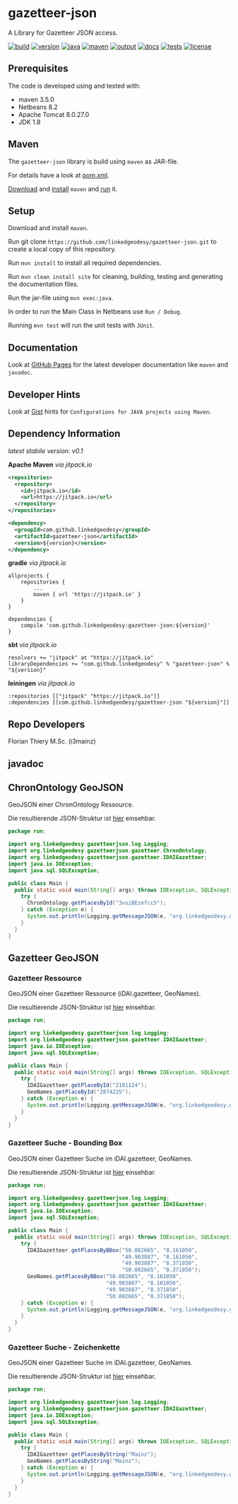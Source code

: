 # gazetteer-json

A Library for Gazetteer JSON access.

[![build](https://api.travis-ci.org/linkedgeodesy/gazetteer-json.svg?branch=master)](https://travis-ci.org/linkedgeodesy/gazetteer-json) [![version](https://img.shields.io/badge/version-1.0--SNAPSHOT-green.svg)](#)  [![java](https://img.shields.io/badge/jdk-1.8-red.svg)](#)  [![maven](https://img.shields.io/badge/maven-3.5.0-orange.svg)](#) [![output](https://img.shields.io/badge/output-jar-red.svg)](#)  [![docs](https://img.shields.io/badge/apidoc-v0.3-blue.svg)](https://linkedgeodesy.github.io/gazetteer-json/) [![tests](https://img.shields.io/badge/tests-report-yellowgreen.svg)](https://linkedgeodesy.github.io/gazetteer-json/surefire-report.html)   [![license](https://img.shields.io/badge/License-MIT-yellow.svg)](https://github.com/linkedgeodesy/gazetteer-json/blob/master/LICENSE)

## Prerequisites

The code is developed using and tested with:

* maven 3.5.0
* Netbeans 8.2
* Apache Tomcat 8.0.27.0
* JDK 1.8

## Maven

The `gazetteer-json` library is build using `maven` as JAR-file.

For details have a look at [pom.xml](https://github.com/linkedgeodesy/gazetteer-json/blob/master/gazetteer-json/pom.xml).

[Download](http://maven.apache.org/download.cgi) and  [install](https://www.mkyong.com/maven/how-to-install-maven-in-windows/) `maven` and [run](https://maven.apache.org/guides/getting-started/maven-in-five-minutes.html) it.

## Setup

Download and install `maven`.

Run git clone `https://github.com/linkedgeodesy/gazetteer-json.git` to create a local copy of this repository.

Run `mvn install` to install all required dependencies.

Run `mvn clean install site` for cleaning, building, testing and generating the documentation files.

Run the jar-file using `mvn exec:java`.

In order to run the Main Class in Netbeans use `Run / Debug`.

Running `mvn test` will run the unit tests with `JUnit`.

## Documentation

Look at [GitHub Pages](https://linkedgeodesy.github.io/gazetteer-json/) for the latest developer documentation like `maven` and `javadoc`.

## Developer Hints

Look at [Gist](https://gist.github.com/florianthiery/0f8c0c015555939c96eb13428bbf1cd4) hints for `Configurations for JAVA projects using Maven`.

## Dependency Information

*latest stabile version: v0.1*

**Apache Maven** *via jitpack.io*

```xml
<repositories>
  <repository>
    <id>jitpack.io</id>
    <url>https://jitpack.io</url>
  </repository>
</repositories>

<dependency>
  <groupId>com.github.linkedgeodesy</groupId>
  <artifactId>gazetteer-json</artifactId>
  <version>${version}</version>
</dependency>
```

**gradle** *via jitpack.io*

```
allprojects {
    repositories {
        ...
        maven { url 'https://jitpack.io' }
    }
}

dependencies {
    compile 'com.github.linkedgeodesy:gazetteer-json:${version}'
}
```

**sbt** *via jitpack.io*

```
resolvers += "jitpack" at "https://jitpack.io"
libraryDependencies += "com.github.linkedgeodesy" % "gazetteer-json" % "${version}"
```

**leiningen** *via jitpack.io*

```
:repositories [["jitpack" "https://jitpack.io"]]   
:dependencies [[com.github.linkedgeodesy/gazetteer-json "${version}"]]
```

## Repo Developers

Florian Thiery M.Sc. (i3mainz)

## javadoc

## ChronOntology GeoJSON

GeoJSON einer ChronOntology Ressource.

Die resultierende JSON-Struktur ist [hier](https://github.com/i3mainz/chronontology-spatialapi/blob/master/jsonobjects.md#chronontology-geojson) einsehbar.

```java
package run;

import org.linkedgeodesy.gazetteerjson.log.Logging;
import org.linkedgeodesy.gazetteerjson.gazetteer.ChronOntology;
import org.linkedgeodesy.gazetteerjson.gazetteer.IDAIGazetteer;
import java.io.IOException;
import java.sql.SQLException;

public class Main {
  public static void main(String[] args) throws IOException, SQLException {
    try {
      ChronOntology.getPlacesById("3vsiBEzefcc5");
    } catch (Exception e) {
      System.out.println(Logging.getMessageJSON(e, "org.linkedgeodesy.gazetteerjson.run.Main").toJSONString());
    }
  }
}
```

## Gazetteer GeoJSON

### Gazetteer Ressource

GeoJSON einer Gazetteer Ressource (iDAI.gazetteer, GeoNames).

Die resultierende JSON-Struktur ist [hier](https://github.com/i3mainz/chronontology-spatialapi/blob/master/jsonobjects.md#gazetteer-ressource) einsehbar.

```java
package run;

import org.linkedgeodesy.gazetteerjson.log.Logging;
import org.linkedgeodesy.gazetteerjson.gazetteer.IDAIGazetteer;
import java.io.IOException;
import java.sql.SQLException;

public class Main {
  public static void main(String[] args) throws IOException, SQLException {
    try {
      IDAIGazetteer.getPlaceById("2181124");
      GeoNames.getPlaceById("2874225");
    } catch (Exception e) {
      System.out.println(Logging.getMessageJSON(e, "org.linkedgeodesy.gazetteerjson.run.Main").toJSONString());
    }
  }
}
```

### Gazetteer Suche - Bounding Box

GeoJSON einer Gazetteer Suche im iDAI.gazetteer, GeoNames.

Die resultierende JSON-Struktur ist [hier](https://github.com/i3mainz/chronontology-spatialapi/blob/master/jsonobjects.md#gazetteer-suche) einsehbar.

```java
package run;

import org.linkedgeodesy.gazetteerjson.log.Logging;
import org.linkedgeodesy.gazetteerjson.gazetteer.IDAIGazetteer;
import java.io.IOException;
import java.sql.SQLException;

public class Main {
  public static void main(String[] args) throws IOException, SQLException {
    try {     
      IDAIGazetteer.getPlacesByBBox("50.082665", "8.161050",
                                    "49.903887", "8.161050",
                                    "49.903887", "8.371850",
                                    "50.082665", "8.371850");
      GeoNames.getPlacesByBBox("50.082665", "8.161050",
                               "49.903887", "8.161050",
                               "49.903887", "8.371850",
                               "50.082665", "8.371850");
    } catch (Exception e) {
      System.out.println(Logging.getMessageJSON(e, "org.linkedgeodesy.gazetteerjson.run.Main").toJSONString());
    }
  }
}
```

### Gazetteer Suche - Zeichenkette

GeoJSON einer Gazetteer Suche im iDAI.gazetteer, GeoNames.

Die resultierende JSON-Struktur ist [hier](https://github.com/i3mainz/chronontology-spatialapi/blob/master/jsonobjects.md#gazetteer-suche) einsehbar.

```java
package run;

import org.linkedgeodesy.gazetteerjson.log.Logging;
import org.linkedgeodesy.gazetteerjson.gazetteer.IDAIGazetteer;
import java.io.IOException;
import java.sql.SQLException;

public class Main {
  public static void main(String[] args) throws IOException, SQLException {
    try {
      IDAIGazetteer.getPlacesByString("Mainz");
      GeoNames.getPlacesByString("Mainz");
    } catch (Exception e) {
      System.out.println(Logging.getMessageJSON(e, "org.linkedgeodesy.gazetteerjson.run.Main").toJSONString());
    }
  }
}
```
